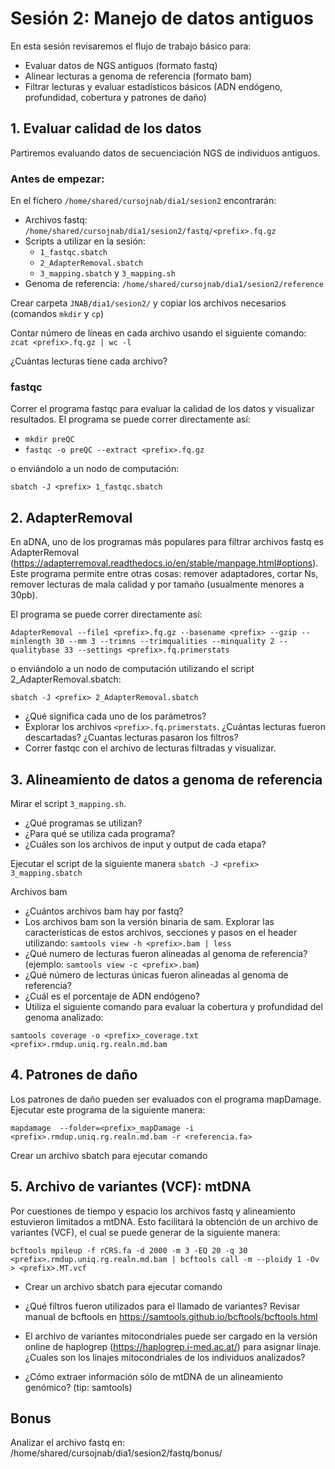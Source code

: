 # Sesión 2: Manejo de datos antiguos

En esta sesión revisaremos el flujo de trabajo básico para:
- Evaluar datos de NGS antiguos (formato fastq)
- Alinear lecturas a genoma de referencia (formato bam)
- Filtrar lecturas y evaluar estadísticos básicos (ADN endógeno, profundidad, cobertura y patrones de daño)

## 1. Evaluar calidad de los datos
Partiremos evaluando datos de secuenciación NGS de individuos antiguos.

### Antes de empezar:

En el fichero `/home/shared/cursojnab/dia1/sesion2` encontrarán:
- Archivos fastq: `/home/shared/cursojnab/dia1/sesion2/fastq/<prefix>.fq.gz`
- Scripts a utilizar en la sesión:
  - `1_fastqc.sbatch`
  - `2_AdapterRemoval.sbatch`
  - `3_mapping.sbatch` y `3_mapping.sh`
- Genoma de referencia: `/home/shared/cursojnab/dia1/sesion2/reference`

Crear carpeta `JNAB/dia1/sesion2/` y copiar los archivos necesarios (comandos `mkdir` y `cp`)

Contar número de líneas en cada archivo usando el siguiente comando:
  `zcat <prefix>.fq.gz | wc -l`

¿Cuántas lecturas tiene cada archivo?

### fastqc
Correr el programa fastqc para evaluar la calidad de los datos y visualizar resultados. El programa se puede correr directamente así:
  - `mkdir preQC`
  - `fastqc -o preQC --extract <prefix>.fq.gz`

o enviándolo a un nodo de computación:

  `sbatch -J <prefix> 1_fastqc.sbatch`

## 2. AdapterRemoval
En aDNA, uno de los programas más populares para filtrar archivos fastq es AdapterRemoval (https://adapterremoval.readthedocs.io/en/stable/manpage.html#options). Este programa permite entre otras cosas: remover adaptadores, cortar Ns, remover lecturas de mala calidad y por tamaño (usualmente menores a 30pb).

El programa se puede correr directamente así:

`AdapterRemoval --file1 <prefix>.fq.gz --basename <prefix> --gzip --minlength 30 --mm 3 --trimns --trimqualities --minquality 2 --qualitybase 33 --settings <prefix>.fq.primerstats`

o enviándolo a un nodo de computación utilizando el script 2_AdapterRemoval.sbatch:

  `sbatch -J <prefix> 2_AdapterRemoval.sbatch`

- ¿Qué significa cada uno de los parámetros?
- Explorar los archivos `<prefix>.fq.primerstats`. ¿Cuántas lecturas fueron descartadas? ¿Cuantas lecturas pasaron los filtros?
- Correr fastqc con el archivo de lecturas filtradas y visualizar.

## 3. Alineamiento de datos a genoma de referencia

Mirar el script `3_mapping.sh`.

- ¿Qué programas se utilizan?
- ¿Para qué se utiliza cada programa?
- ¿Cuáles son los archivos de input y output de cada etapa?

Ejecutar el script de la siguiente manera
  `sbatch -J <prefix> 3_mapping.sbatch`

Archivos bam
- ¿Cuántos archivos bam hay por fastq?
- Los archivos bam son la versión binaria de sam. Explorar las características de estos archivos, secciones y pasos en el header utilizando:
  `samtools view -h <prefix>.bam | less`
- ¿Qué numero de lecturas fueron alineadas al genoma de referencia? (ejemplo: `samtools view -c <prefix>.bam`)
- ¿Qué número de lecturas únicas fueron alineadas al genoma de referencia?
- ¿Cuál es el porcentaje de ADN endógeno?
- Utiliza el siguiente comando para evaluar la cobertura y profundidad del genoma analizado:

`samtools coverage -o <prefix>_coverage.txt <prefix>.rmdup.uniq.rg.realn.md.bam`


## 4. Patrones de daño
Los patrones de daño pueden ser evaluados con el programa mapDamage. Ejecutar este programa de la siguiente manera:

`mapdamage  --folder=<prefix>_mapDamage -i <prefix>.rmdup.uniq.rg.realn.md.bam -r <referencia.fa>`

Crear un archivo sbatch para ejecutar comando

## 5. Archivo de variantes (VCF): mtDNA
Por cuestiones de tiempo y espacio los archivos fastq y alineamiento estuvieron limitados a mtDNA. Esto facilitará la obtención de un archivo de variantes (VCF), el cual se puede generar de la siguiente manera:  

`bcftools mpileup -f rCRS.fa -d 2000 -m 3 -EQ 20 -q 30 <prefix>.rmdup.uniq.rg.realn.md.bam | bcftools call -m --ploidy 1 -Ov > <prefix>.MT.vcf`

- Crear un archivo sbatch para ejecutar comando

- ¿Qué filtros fueron utilizados para el llamado de variantes? Revisar manual de bcftools en https://samtools.github.io/bcftools/bcftools.html

- El archivo de variantes mitocondriales puede ser cargado en la versión online de haplogrep (https://haplogrep.i-med.ac.at/) para asignar linaje. ¿Cuales son los linajes mitocondriales de los individuos analizados?

- ¿Cómo extraer información sólo de mtDNA de un alineamiento genómico? (tip: samtools)

## Bonus
Analizar el archivo fastq en: /home/shared/cursojnab/dia1/sesion2/fastq/bonus/
